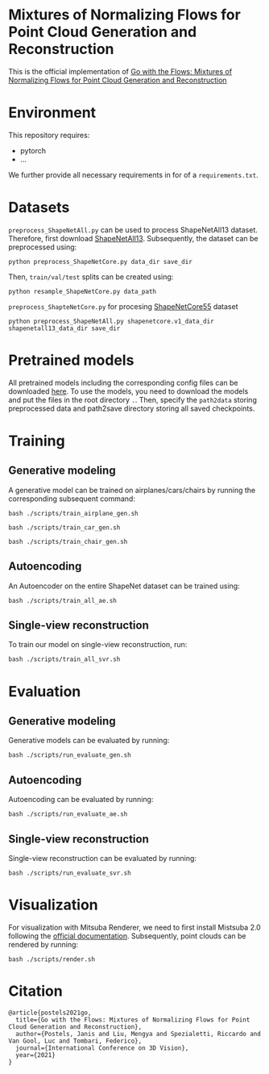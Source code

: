 # Mixtures of Normalizing Flows for Point Cloud Generation and Reconstruction
This is the official implementation of [Go with the Flows: Mixtures of Normalizing Flows for Point Cloud Generation and Reconstruction](https://arxiv.org/abs/2106.03135)

# Environment

This repository requires:

- pytorch
- ...

We further provide all necessary requirements in for of a `requirements.txt`.

# Datasets

`preprocess_ShapeNetAll.py` can be used to process ShapeNetAll13 dataset. Therefore, first download [ShapeNetAll13](https://shapenet.org/). Subsequently, the dataset can be preprocessed using:
  
```python preprocess_ShapeNetCore.py data_dir save_dir```

Then, `train/val/test` splits can be created using:
  
```python resample_ShapeNetCore.py data_path```
  
`preprocess_ShapteNetCore.py` for procesing [ShapeNetCore55](https://shapenet.org/) dataset
  
```python preprocess_ShapeNetAll.py shapenetcore.v1_data_dir shapenetall13_data_dir save_dir```


# Pretrained models

All pretrained models including the corresponding config files can be downloaded [here](https://drive.google.com/drive/folders/1fkVBVqxy2_zTevwd3WdnROPreYke-zuU?usp=sharing).
To use the models, you need to download the models and put the files in the root directory `.`.
Then, specify the `path2data` storing preprocessed data and path2save directory storing all saved
checkpoints.
  
# Training

## Generative modeling

A generative model can be trained on airplanes/cars/chairs by running the corresponding subsequent command:
 
``` 
bash ./scripts/train_airplane_gen.sh
  
bash ./scripts/train_car_gen.sh
  
bash ./scripts/train_chair_gen.sh
```

## Autoencoding

An Autoencoder on the entire ShapeNet dataset can be trained using:

```
bash ./scripts/train_all_ae.sh
```

## Single-view reconstruction

To train our model on single-view reconstruction, run:

```
bash ./scripts/train_all_svr.sh
```

# Evaluation

## Generative modeling

Generative models can be evaluated by running:
 
```
bash ./scripts/run_evaluate_gen.sh
```

## Autoencoding

Autoencoding can be evaluated by running:

```
bash ./scripts/run_evaluate_ae.sh
```

## Single-view reconstruction

Single-view reconstruction can be evaluated by running:

```
bash ./scripts/run_evaluate_svr.sh
```

# Visualization

For visualization with Mitsuba Renderer, we need to first install Mistsuba 2.0 following the [official documentation](https://www.mitsuba-renderer.org/). Subsequently, point clouds can be rendered by running:

```
bash ./scripts/render.sh
```

# Citation

```
@article{postels2021go,
  title={Go with the Flows: Mixtures of Normalizing Flows for Point Cloud Generation and Reconstruction},
  author={Postels, Janis and Liu, Mengya and Spezialetti, Riccardo and Van Gool, Luc and Tombari, Federico},
  journal={International Conference on 3D Vision},
  year={2021}
}
```





